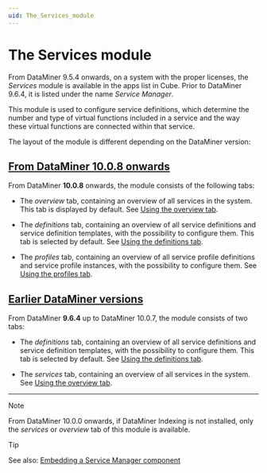 ```yaml
---
uid: The_Services_module
---
```


# The Services module

From DataMiner 9.5.4 onwards, on a system with the proper licenses, the *Services* module is available in the apps list in Cube. Prior to DataMiner 9.6.4, it is listed under the name *Service Manager*.

This module is used to configure service definitions, which determine the number and type of virtual functions included in a service and the way these virtual functions are connected within that service.

The layout of the module is different depending on the DataMiner version:

## [From DataMiner 10.0.8 onwards](#tab/10-0-8)

From DataMiner **10.0.8** onwards, the module consists of the following tabs:

- The *overview* tab, containing an overview of all services in the system. This tab is displayed by default. See [Using the overview tab](xref:SRM_Services_overview).

- The *definitions* tab, containing an overview of all service definitions and service definition templates, with the possibility to configure them. This tab is selected by default. See [Using the definitions tab](xref:SRM_Services_definitions).

- The *profiles* tab, containing an overview of all service profile definitions and service profile instances, with the possibility to configure them. See [Using the profiles tab](xref:SRM_Services_profiles).

## [Earlier DataMiner versions](#tab/earlier)

From DataMiner **9.6.4** up to DataMiner 10.0.7, the module consists of two tabs:

- The *definitions* tab, containing an overview of all service definitions and service definition templates, with the possibility to configure them. This tab is selected by default. See [Using the definitions tab](xref:SRM_Services_definitions).

- The *services* tab, containing an overview of all services in the system. See [Using the overview tab](xref:SRM_Services_overview).

***

> [!NOTE]
> From DataMiner 10.0.0 onwards, if DataMiner Indexing is not installed, only the *services* or *overview* tab of this module is available.

> [!TIP]
> See also: [Embedding a Service Manager component](xref:Embedding_a_Service_Manager_component)